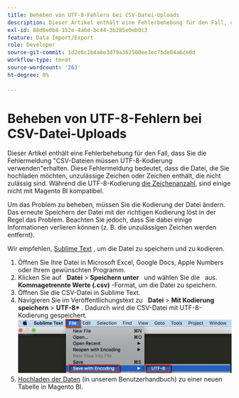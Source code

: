 ```yaml
---
title: Beheben von UTF-8-Fehlern bei CSV-Datei-Uploads
description: Dieser Artikel enthält eine Fehlerbehebung für den Fall, dass Sie die Fehlermeldung "CSV-Dateien müssen UTF-8-Kodierung verwenden"erhalten. Diese Fehlermeldung bedeutet, dass die Datei, die Sie hochladen möchten, unzulässige Zeichen oder Zeichen enthält, die nicht zulässig sind. Während die UTF-8-Kodierung [die meisten Zeichen](https://www.fileformat.info/info/charset/UTF-8/list.htm) zulässt, sind einige nicht mit Magento BI kompatibel.
exl-id: 88d8e0b8-152e-4a6d-bc44-3b285e0eb0c3
feature: Data Import/Export
role: Developer
source-git-commit: 1d2e0c1b4a8e3d79a362500ee3ec7bde84a6ce0d
workflow-type: tm+mt
source-wordcount: '263'
ht-degree: 0%

---
```


# Beheben von UTF-8-Fehlern bei CSV-Datei-Uploads

Dieser Artikel enthält eine Fehlerbehebung für den Fall, dass Sie die Fehlermeldung &quot;CSV-Dateien müssen UTF-8-Kodierung verwenden&quot;erhalten. Diese Fehlermeldung bedeutet, dass die Datei, die Sie hochladen möchten, unzulässige Zeichen oder Zeichen enthält, die nicht zulässig sind. Während die UTF-8-Kodierung [die Zeichenanzahl](https://www.fileformat.info/info/charset/UTF-8/list.htm), sind einige nicht mit Magento BI kompatibel.

Um das Problem zu beheben, müssen Sie die Kodierung der Datei ändern. Das erneute Speichern der Datei mit der richtigen Kodierung löst in der Regel das Problem. Beachten Sie jedoch, dass Sie dabei einige Informationen verlieren können (z. B. die unzulässigen Zeichen werden entfernt).

Wir empfehlen, [Sublime Text](https://www.sublimetext.com/2) , um die Datei zu speichern und zu kodieren.

1. Öffnen Sie Ihre Datei in Microsoft Excel, Google Docs, Apple Numbers oder Ihrem gewünschten Programm.
1. Klicken Sie auf &#x200B; &#x200B; **Datei** > **Speichern unter** &#x200B; &#x200B; und wählen Sie die &#x200B; &#x200B; aus. **Kommagetrennte Werte (.csv)** -Format, um die Datei zu speichern.
1. Öffnen Sie die CSV-Datei in Sublime Text.
1. Navigieren Sie im Veröffentlichungstext zu &#x200B; &#x200B; **Datei** > **Mit Kodierung speichern** > **UTF-8\* &#x200B;** . Dadurch wird die CSV-Datei mit UTF-8-Kodierung gespeichert.    ![csv_file_UTF-8_sublime_3.2.2_magento_BI.png](assets/csv_file_UTF-8_sublime_3.2.2_magento_BI.png)
1. [Hochladen der Daten](https://docs.magento.com/mbi/data-analyst/importing-data/connecting-data/using-file-uploader.html) (in unserem Benutzerhandbuch) zu einer neuen Tabelle in Magento BI.
